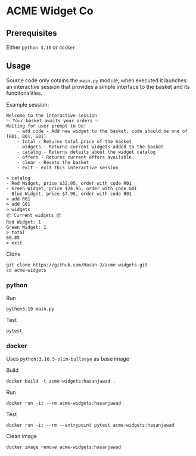 # ACME Widget Co

## Prerequisites

Either `python 3.10` or `docker`

## Usage

Source code only cotains the `main.py` module, when executed it launches an interactive session that provides a simple interface to the basket and its functionalities.

Example session:

    Welcome to the interactive session
    ✨ Your basket awaits your orders ✨
    Waiting for user prompt to be:
        - add code - Add new widget to the basket, code should be one of [R01, B01, G01]
        - total - Returns total price of the basket
        - widgets - Returns current widgets added to the basket
        - catalog - Returns details about the widget catalog 
        - offers - Returns current offers available
        - clear - Resets the basket
        - exit - exit this interactive session
        
    > catalog
    - Red Widget, price $32.95, order with code R01
    - Green Widget, price $24.95, order with code G01
    - Blue Widget, price $7.95, order with code B01
    > add R01
    > add G01
    > widgets
    📦️ Current widgets 📦️
    Red Widget: 1
    Green Widget: 1
    > total
    60.85
    > exit

Clone

    git clone https://github.com/Hasan-J/acme-widgets.git
    cd acme-widgets

### python

Run

    python3.10 main.py

Test

    pytest

### docker

Uses `python:3.10.5-slim-bullseye` as base image

Build

    docker build -t acme-widgets:hasanjawad .

Run

    docker run -it --rm acme-widgets:hasanjawad

Test

    docker run -it --rm --entrypoint pytest acme-widgets:hasanjawad

Clean image

    docker image remove acme-widgets:hasanjawad
